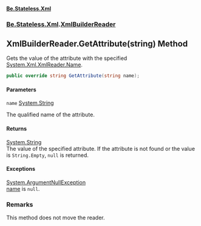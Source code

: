 #### [Be.Stateless.Xml](README.md 'README')
### [Be.Stateless.Xml](Be.Stateless.Xml.md 'Be.Stateless.Xml').[XmlBuilderReader](XmlBuilderReader.md 'Be.Stateless.Xml.XmlBuilderReader')

## XmlBuilderReader.GetAttribute(string) Method

Gets the value of the attribute with the specified [System.Xml.XmlReader.Name](https://docs.microsoft.com/en-us/dotnet/api/System.Xml.XmlReader.Name 'System.Xml.XmlReader.Name').

```csharp
public override string GetAttribute(string name);
```
#### Parameters

<a name='Be.Stateless.Xml.XmlBuilderReader.GetAttribute(string).name'></a>

`name` [System.String](https://docs.microsoft.com/en-us/dotnet/api/System.String 'System.String')

The qualified name of the attribute.

#### Returns
[System.String](https://docs.microsoft.com/en-us/dotnet/api/System.String 'System.String')  
The value of the specified attribute. If the attribute is not found or the value is `String.Empty`, `null`
is returned.

#### Exceptions

[System.ArgumentNullException](https://docs.microsoft.com/en-us/dotnet/api/System.ArgumentNullException 'System.ArgumentNullException')  
[name](XmlBuilderReader.GetAttribute(string).md#Be.Stateless.Xml.XmlBuilderReader.GetAttribute(string).name 'Be.Stateless.Xml.XmlBuilderReader.GetAttribute(string).name') is `null`.

### Remarks
This method does not move the reader.